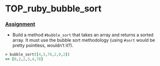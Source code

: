# TOP_ruby_bubble_sort

### [Assignment](https://www.theodinproject.com/lessons/ruby-bubble-sort#assignment)

-   Build a method `#bubble_sort` that takes an array and returns a sorted array. It must use the bubble sort methodology (using `#sort` would be pretty pointless, wouldn’t it?).

```ruby
> bubble_sort([4,3,78,2,0,2])
=> [0,2,2,3,4,78]
```